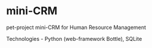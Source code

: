 # mini-CRM

pet-project
mini-CRM for Human Resource Management

Technologies - Python (web-framework Bottle), SQLite
